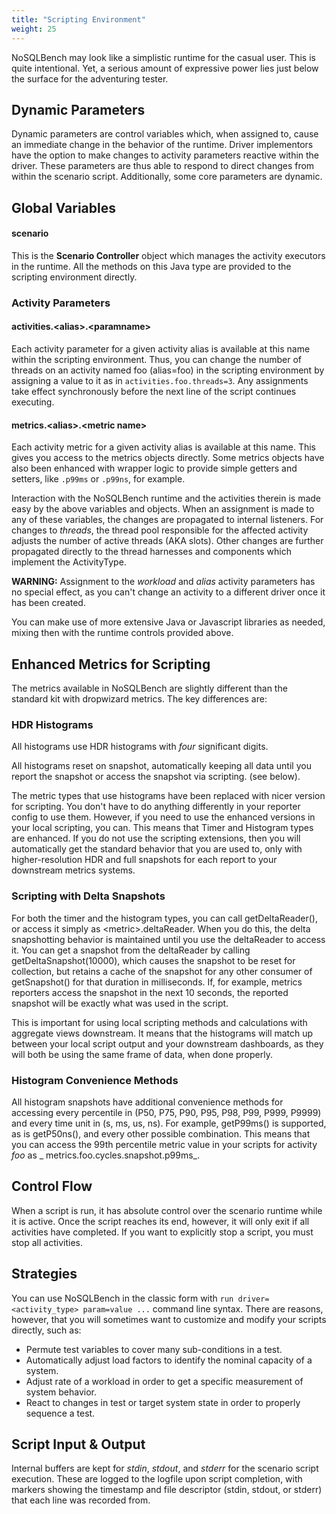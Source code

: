 ```yaml
---
title: "Scripting Environment"
weight: 25
---
```


NoSQLBench may look like a simplistic runtime for the casual user. This is quite intentional. Yet, a
serious amount of expressive power lies just below the surface for the adventuring tester.

## Dynamic Parameters

Dynamic parameters are control variables which, when assigned to, cause an immediate change in the
behavior of the runtime. Driver implementors have the option to make changes to activity
parameters reactive within the driver. These parameters are thus able to respond to direct
changes from within the scenario script. Additionally, some core parameters are dynamic.

## Global Variables

#### scenario

This is the __Scenario Controller__ object which manages the activity executors in the runtime. All
the methods on this Java type are provided to the scripting environment directly.


### Activity Parameters


#### activities.&lt;alias&gt;.&lt;paramname&gt;

Each activity parameter for a given activity alias is available at this name within the scripting
environment. Thus, you can change the number of threads on an activity named foo (alias=foo) in the
scripting environment by assigning a value to it as in `activities.foo.threads=3`. Any assignments
take effect synchronously before the next line of the script continues executing.

#### __metrics__.&lt;alias&gt;.&lt;metric name&gt;

Each activity metric for a given activity alias is available at this name. This gives you access to
the metrics objects directly. Some metrics objects have also been enhanced with wrapper logic to
provide simple getters and setters, like
`.p99ms` or `.p99ns`, for example.

Interaction with the NoSQLBench runtime and the activities therein is made easy by the above
variables and objects. When an assignment is made to any of these variables, the changes are
propagated to internal listeners. For changes to
_threads_, the thread pool responsible for the affected activity adjusts the number of active
threads (AKA slots). Other changes are further propagated directly to the thread harnesses and
components which implement the ActivityType.

**WARNING:**
Assignment to the _workload_ and _alias_ activity parameters has no special effect, as you can't
change an activity to a different driver once it has been created.

You can make use of more extensive Java or Javascript libraries as needed, mixing then with the
runtime controls provided above.

## Enhanced Metrics for Scripting

The metrics available in NoSQLBench are slightly different than the standard kit with dropwizard
metrics. The key differences are:

### HDR Histograms

All histograms use HDR histograms with *four* significant digits.

All histograms reset on snapshot, automatically keeping all data until you report the snapshot or
access the snapshot via scripting. (see below).

The metric types that use histograms have been replaced with nicer version for scripting. You don't
have to do anything differently in your reporter config to use them. However, if you need to use the
enhanced versions in your local scripting, you can. This means that Timer and Histogram types are
enhanced. If you do not use the scripting extensions, then you will automatically get the standard
behavior that you are used to, only with higher-resolution HDR and full snapshots for each report to
your downstream metrics systems.

### Scripting with Delta Snapshots

For both the timer and the histogram types, you can call getDeltaReader(), or access it simply as
&lt;metric&gt;.deltaReader. When you do this, the delta snapshotting behavior is maintained until
you use the deltaReader to access it. You can get a snapshot from the deltaReader by calling
getDeltaSnapshot(10000), which causes the snapshot to be reset for collection, but retains a cache
of the snapshot for any other consumer of getSnapshot() for that duration in milliseconds. If, for
example, metrics reporters access the snapshot in the next 10 seconds, the reported snapshot will be
exactly what was used in the script.

This is important for using local scripting methods and calculations with aggregate views
downstream. It means that the histograms will match up between your local script output and your
downstream dashboards, as they will both be using the same frame of data, when done properly.

### Histogram Convenience Methods

All histogram snapshots have additional convenience methods for accessing every percentile in (P50,
P75, P90, P95, P98, P99, P999, P9999) and every time unit in (s, ms, us, ns). For example,
getP99ms() is supported, as is getP50ns(), and every other possible combination. This means that you
can access the 99th percentile metric value in your scripts for activity _foo_ as _
metrics.foo.cycles.snapshot.p99ms_.

## Control Flow

When a script is run, it has absolute control over the scenario runtime while it is active. Once the
script reaches its end, however, it will only exit if all activities have completed. If you want to
explicitly stop a script, you must stop all activities.

## Strategies

You can use NoSQLBench in the classic form with `run driver=<activity_type> param=value ...` command
line syntax. There are reasons, however, that you will sometimes want to customize and modify your
scripts directly, such as:

- Permute test variables to cover many sub-conditions in a test.
- Automatically adjust load factors to identify the nominal capacity of a system.
- Adjust rate of a workload in order to get a specific measurement of system behavior.
- React to changes in test or target system state in order to properly sequence a test.

## Script Input & Output

Internal buffers are kept for _stdin_, _stdout_, and _stderr_ for the scenario script execution.
These are logged to the logfile upon script completion, with markers showing the timestamp and file
descriptor (stdin, stdout, or stderr) that each line was recorded from.
